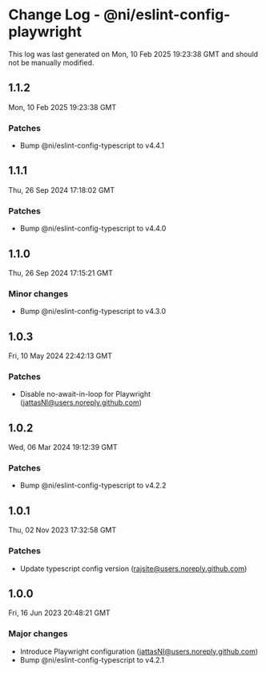 # Change Log - @ni/eslint-config-playwright

This log was last generated on Mon, 10 Feb 2025 19:23:38 GMT and should not be manually modified.

<!-- Start content -->

## 1.1.2

Mon, 10 Feb 2025 19:23:38 GMT

### Patches

- Bump @ni/eslint-config-typescript to v4.4.1

## 1.1.1

Thu, 26 Sep 2024 17:18:02 GMT

### Patches

- Bump @ni/eslint-config-typescript to v4.4.0

## 1.1.0

Thu, 26 Sep 2024 17:15:21 GMT

### Minor changes

- Bump @ni/eslint-config-typescript to v4.3.0

## 1.0.3

Fri, 10 May 2024 22:42:13 GMT

### Patches

- Disable no-await-in-loop for Playwright (jattasNI@users.noreply.github.com)

## 1.0.2

Wed, 06 Mar 2024 19:12:39 GMT

### Patches

- Bump @ni/eslint-config-typescript to v4.2.2

## 1.0.1

Thu, 02 Nov 2023 17:32:58 GMT

### Patches

- Update typescript config version (rajsite@users.noreply.github.com)

## 1.0.0

Fri, 16 Jun 2023 20:48:21 GMT

### Major changes

- Introduce Playwright configuration (jattasNI@users.noreply.github.com)
- Bump @ni/eslint-config-typescript to v4.2.1
